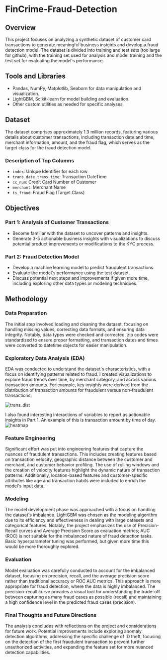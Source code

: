 # FinCrime-Fraud-Detection

## Overview
This project focuses on analyzing a synthetic dataset of customer card transactions to generate meaningful business insights and develop a fraud detection model. The dataset is divided into training and test sets (too large for github), with the training set used for analysis and model training and the test set for evaluating the model's performance.

## Tools and Libraries
- Pandas, NumPy, Matplotlib, Seaborn for data manipulation and visualization.
- LightGBM, Scikit-learn for model building and evaluation.
- Other custom utilities as needed for specific analyses.

## Dataset
The dataset comprises approximately 1.3 million records, featuring various details about customer transactions, including transaction date and time, merchant information, amount, and the fraud flag, which serves as the target class for the fraud detection model.

### Description of Top Columns
- `index`: Unique Identifier for each row
- `trans_date_trans_time`: Transaction DateTime
- `cc_num`: Credit Card Number of Customer
- `merchant`: Merchant Name
- `is_fraud`: Fraud Flag (Target Class)

## Objectives
### Part 1: Analysis of Customer Transactions
- Become familiar with the dataset to uncover patterns and insights.
- Generate 3-5 actionable business insights with visualizations to discuss potential product improvements or modifications to the KYC process.

### Part 2: Fraud Detection Model
- Develop a machine learning model to predict fraudulent transactions.
- Evaluate the model's performance using the test dataset.
- Discuss potential next steps and improvements if given more time, including exploring other data types or modeling techniques.

## Methodology
### Data Preparation
The initial step involved loading and cleaning the dataset, focusing on handling missing values, correcting data formats, and ensuring data integrity. Notably, data types were checked and corrected, zip codes were standardized to ensure proper formatting, and transaction dates and times were converted to datetime objects for easier manipulation.

### Exploratory Data Analysis (EDA)
EDA was conducted to understand the dataset's characteristics, with a focus on identifying patterns related to fraud. I created visualizations to explore fraud trends over time, by merchant category, and across various transaction amounts. For example, key insights were derived from the distribution of transaction amounts for fraudulent versus non-fraudulent transactions.

  ![trans_dist](https://github.com/bhuebner3/FinCrime---Fraud-Detection/assets/73898316/10cd787a-280b-4fb7-be7b-6bc5ec711256)

I also found interesting interactions of variables to report as actionable insights in Part 1. An example of this is transaction amount by time of day.
![heatmap](https://github.com/bhuebner3/FinCrime---Fraud-Detection/assets/73898316/f875c4b5-1bf6-49bb-a176-f42a2872ca87)

### Feature Engineering
Significant effort was put into engineering features that capture the nuances of fraudulent transactions. This includes creating features based on transaction velocity, geographic distance between the customer and merchant, and customer behavior profiling. The use of rolling windows and the creation of velocity features highlight the dynamic nature of transaction patterns. Additionally, location-based features and customer-specific attributes like age and transaction habits were included to enrich the model's input data.

### Modeling
The model development phase was approached with a focus on handling the dataset's imbalance. LightGBM was chosen as the modeling algorithm due to its efficiency and effectiveness in dealing with large datasets and categorical features. Notably, the project emphasizes the use of Precision-Recall curves and Average Precision Score as evaluation metrics; AUC (ROC) is not suitable for the imbalanced nature of fraud detection tasks. Basic hyperparameter tuning was performed, but given more time this would be more thoroughly explored.

### Evaluation
Model evaluation was carefully conducted to account for the imbalanced dataset, focusing on precision, recall, and the average precision score rather than traditional accuracy or ROC AUC metrics. This approach is more appropriate for fraud detection, where the data is highly imbalanced. The precision-recall curve provides a visual tool for understanding the trade-off between capturing as many fraud cases as possible (recall) and maintaining a high confidence level in the predicted fraud cases (precision).


### Final Thoughts and Future Directions
The analysis concludes with reflections on the project and considerations for future work. Potential improvements include exploring anomaly detection algorithms, addressing the specific challenge of ID theft, focusing on the detection of the first fraudulent transaction to prevent further unauthorized activities, and expanding the feature set for more nuanced detection capabilities.

